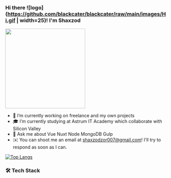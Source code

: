 ### Hi there ![logo](https://github.com/blackcater/blackcater/raw/main/images/Hi.gif | width=25)! I'm Shaxzod
<img src="https://github.com/blackcater/blackcater/raw/main/images/Hi.gif" width="250" height="250"/>

- 🔭 I’m currently working on freelance and my own projects
- 🎓 I’m currently studying at Astrum IT Academy which collaborate with Silicon Valley
- 💬 Ask me about Vue Nuxt Node MongoDB Gulp
- ✉️ You can shoot me an email at shaxzodzor007@gmail.com! I'll try to respond as soon as I can.

[![Top Langs](https://github-readme-stats.vercel.app/api/top-langs/?username=shaxzod5625&exclude_repo=github-readme-stats,anuraghazra.github.io)](https://github.com/anuraghazra/github-readme-stats)

### 🛠 Tech Stack
